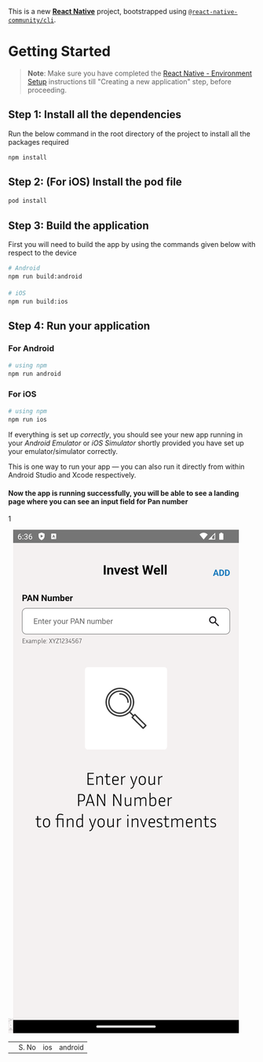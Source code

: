 This is a new [**React Native**](https://reactnative.dev) project, bootstrapped using [`@react-native-community/cli`](https://github.com/react-native-community/cli).

# Getting Started

>**Note**: Make sure you have completed the [React Native - Environment Setup](https://reactnative.dev/docs/environment-setup) instructions till "Creating a new application" step, before proceeding.

## Step 1: Install all the dependencies

Run the below command in the root directory of the project to install all the packages required

```bash
npm install
```

## Step 2: (For iOS) Install the pod file

```bash
pod install
```

## Step 3: Build the application

First you will need to build the app by using the commands given below with respect to the device

```bash
# Android
npm run build:android

# iOS
npm run build:ios
```

## Step 4: Run your application

### For Android

```bash
# using npm
npm run android
```

### For iOS

```bash
# using npm
npm run ios
```

If everything is set up _correctly_, you should see your new app running in your _Android Emulator_ or _iOS Simulator_ shortly provided you have set up your emulator/simulator correctly.

This is one way to run your app — you can also run it directly from within Android Studio and Xcode respectively.

#### Now the app is running successfully, you will be able to see a landing page where you can see an input field for Pan number

<table>
  <th>
    <td>S. No</td>
    <td>ios</td>
  <td>android</td>
  </th>
  <tr>
    <p>1</p>
    <img src="https://github.com/Harshaapoorv/investwell-screenshots/blob/main/iOS%20Screenshots/landing_page.png" width="10" height="30"/>
    <img src="https://github.com/Harshaapoorv/investwell-screenshots/blob/main/Android%20Screenshots/landing_page.png" />
  </tr>
</table>
